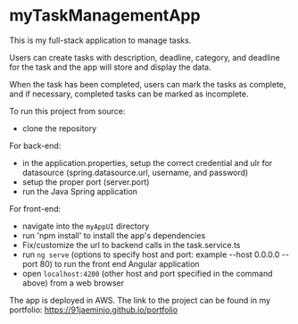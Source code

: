 # myTaskManagementApp

This is my full-stack application to manage tasks.

Users can create tasks with description, deadline, category, and deadline for the task and the app will store and display the data.

When the task has been completed, users can mark the tasks as complete, and if necessary, completed tasks can be marked as incomplete.

To run this project from source:

  - clone the repository

For back-end:
  - in the application.properties, setup the correct credential and ulr for datasource (spring.datasource.url, username, and password)
  - setup the proper port (server.port)
  - run the Java Spring application

For front-end:
  - navigate into the `myAppUI` directory
  - run 'npm install' to install the app's dependencies
  - Fix/customize the url to backend calls in the task.service.ts
  - run `ng serve` (options to specify host and port: example --host 0.0.0.0 --port 80) to run the front end Angular application
  - open `localhost:4200` (other host and port specified in the command above) from a web browser

The app is deployed in AWS. The link to the project can be found in my portfolio: https://91jaeminjo.github.io/portfolio